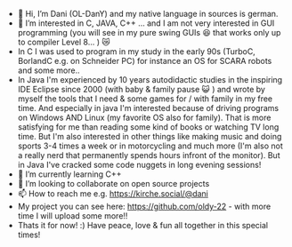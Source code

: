 - 👋 Hi, I’m Dani (OL-DanY) and my native language in sources is german.
- 👀 I’m interested in C, JAVA, C++ ... and I am not very interested in GUI programming (you will see in my pure swing GUIs 😆 that works only up to compiler Level 8... ) 😿
- In C I was used to program in my study in the early 90s (TurboC, BorlandC e.g. on Schneider PC) for instance an OS for SCARA robots and some more..
- In Java I'm experienced by 10 years autodidactic studies in the inspiring IDE Eclipse since 2000 (with baby & family pause 😺 ) and wrote by myself the tools that I need & some games for / with family in my free time. And especially in java I'm interested because of driving programs on Windows AND Linux (my favorite OS also for family).
   That is more satisfying for me than reading some kind of books or watching TV long time.
   But I'm also interested in other things like making music and doing sports 3-4 times a week or in motorcycling and much more (I'm also not a really nerd that permanently spends hours infront of the monitor). But in Java I've cracked some code nuggets in long evening sessions!
- 🌱 I’m currently learning C++
- 💞️ I’m looking to collaborate on open source projects
- 📫 How to reach me e.g. https://kirche.social/@dani
- My project you can see here: https://github.com/oldy-22 - with more time I will upload some more!!
- Thats it for now! :) Have peace, love & fun all together in this special times!

<!---
daenke/daenke is a ✨ special ✨ repository because its `README.md` (this file) appears on your GitHub profile.
You can click the Preview link to take a look at your changes.
--->
